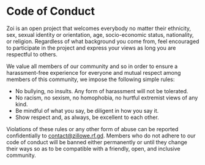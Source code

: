 # Code of Conduct

Zoi is an open project that welcomes everybody no matter their ethnicity, sex, sexual identity or orientation, age, socio-economic status, nationality, or religion. Regardless of what background you come from, feel encouraged to participate in the project and express your views as long you are respectful to others.

We value all members of our community and so in order to ensure a harassment-free experience for everyone and mutual respect among members of this community, we impose the following simple rules:

- No bullying, no insults. Any form of harassment will not be tolerated.
- No racism, no sexism, no homophobia, no hurtful extremist views of any kind.
- Be mindful of what you say, be diligent in how you say it.
- Show respect and, as always, be excellent to each other.

Violations of these rules or any other form of abuse can be reported confidentially to [contact@zillowe.rf.gd](mailto:contact@zillowe.rf.gd). Members who do not adhere to our code of conduct will be banned either permanently or until they change their ways so as to be compatible with a friendly, open, and inclusive community.
